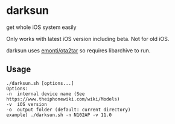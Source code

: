 # darksun

get whole iOS system easily

Only works with latest iOS version including beta. Not for old iOS.

darksun uses [emonti/ota2tar](https://github.com/emonti/ota2tar) so requires libarchive to run.

## Usage

	./darksun.sh [options...]
	Options:
	-n	internal device name (See https://www.theiphonewiki.com/wiki/Models)
	-v	iOS version
	-o	output folder (default: current directory)
	example) ./darksun.sh -n N102AP -v 11.0
